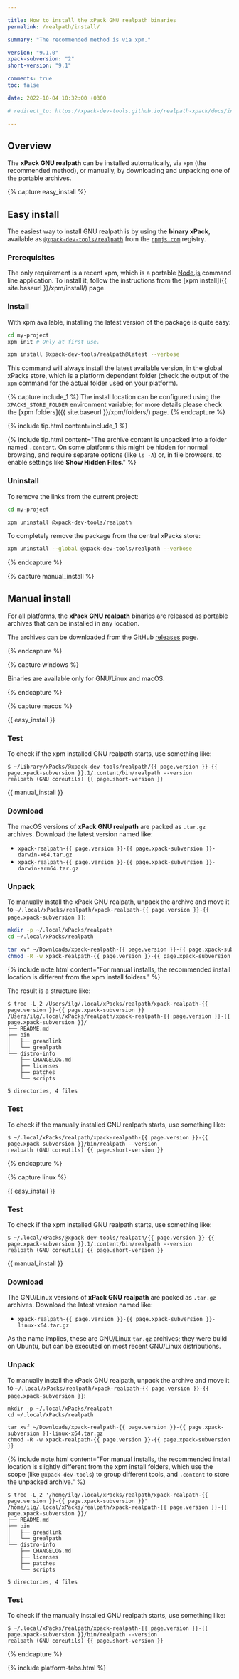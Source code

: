 ```yaml
---

title: How to install the xPack GNU realpath binaries
permalink: /realpath/install/

summary: "The recommended method is via xpm."

version: "9.1.0"
xpack-subversion: "2"
short-version: "9.1"

comments: true
toc: false

date: 2022-10-04 10:32:00 +0300

# redirect_to: https://xpack-dev-tools.github.io/realpath-xpack/docs/install/

---
```



## Overview

The **xPack GNU realpath** can be installed automatically, via `xpm` (the
recommended method), or manually, by downloading and unpacking one of the
portable archives.

{% capture easy_install %}

## Easy install

The easiest way to install GNU realpath is by using the **binary xPack**, available as
[`@xpack-dev-tools/realpath`](https://www.npmjs.com/package/@xpack-dev-tools/realpath)
from the [`npmjs.com`](https://www.npmjs.com) registry.

### Prerequisites

The only requirement is a recent
xpm, which is a portable
[Node.js](https://nodejs.org) command line application. To install it,
follow the instructions from the
[xpm install]({{ site.baseurl }}/xpm/install/) page.

### Install

With xpm available, installing
the latest version of the package is quite easy:

```sh
cd my-project
xpm init # Only at first use.

xpm install @xpack-dev-tools/realpath@latest --verbose
```

This command will always install the latest available version,
in the global xPacks store, which is a platform dependent folder
(check the output of the `xpm` command for the actual folder used on
your platform).

{% capture include_1 %}
The install location can be configured using the
`XPACKS_STORE_FOLDER` environment variable; for more details please check the
[xpm folders]({{ site.baseurl }}/xpm/folders/) page.
{% endcapture %}

{% include tip.html content=include_1 %}

{% include tip.html content="The archive content is unpacked into a folder
named `.content`. On some platforms
this might be hidden for normal browsing, and require
separate options (like `ls -A`) or, in file browsers, to enable
settings like **Show Hidden Files**." %}

### Uninstall

To remove the links from the current project:

```sh
cd my-project

xpm uninstall @xpack-dev-tools/realpath
```

To completely remove the package from the central xPacks store:

```sh
xpm uninstall --global @xpack-dev-tools/realpath --verbose
```

{% endcapture %}

{% capture manual_install %}

## Manual install

For all platforms, the **xPack GNU realpath** binaries are released as portable
archives that can be installed in any location.

The archives can be downloaded from the
GitHub [releases](https://github.com/xpack-dev-tools/realpath-xpack/releases/)
page.

{% endcapture %}

{% capture windows %}

Binaries are available only for GNU/Linux and macOS.

{% endcapture %}

{% capture macos %}

{{ easy_install }}

### Test

To check if the xpm installed GNU realpath starts, use something like:

```console
$ ~/Library/xPacks/@xpack-dev-tools/realpath/{{ page.version }}-{{ page.xpack-subversion }}.1/.content/bin/realpath --version
realpath (GNU coreutils) {{ page.short-version }}
```

{{ manual_install }}

### Download

The macOS versions of **xPack GNU realpath**
are packed as `.tar.gz` archives.
Download the latest version named like:

- `xpack-realpath-{{ page.version }}-{{ page.xpack-subversion }}-darwin-x64.tar.gz`
- `xpack-realpath-{{ page.version }}-{{ page.xpack-subversion }}-darwin-arm64.tar.gz`

### Unpack

To manually install the xPack GNU realpath,
unpack the archive and move it to
`~/.local/xPacks/realpath/xpack-realpath-{{ page.version }}-{{ page.xpack-subversion }}`:

```sh
mkdir -p ~/.local/xPacks/realpath
cd ~/.local/xPacks/realpath

tar xvf ~/Downloads/xpack-realpath-{{ page.version }}-{{ page.xpack-subversion }}-darwin-x64.tar.gz
chmod -R -w xpack-realpath-{{ page.version }}-{{ page.xpack-subversion }}
```

{% include note.html content="For manual installs, the recommended
install location is different from the xpm install folders." %}

The result is a structure like:

```console
$ tree -L 2 /Users/ilg/.local/xPacks/realpath/xpack-realpath-{{ page.version }}-{{ page.xpack-subversion }}
/Users/ilg/.local/xPacks/realpath/xpack-realpath-{{ page.version }}-{{ page.xpack-subversion }}/
├── README.md
├── bin
│   ├── greadlink
│   └── grealpath
└── distro-info
    ├── CHANGELOG.md
    ├── licenses
    ├── patches
    └── scripts

5 directories, 4 files
```

### Test

To check if the manually installed GNU realpath starts, use something like:

```console
$ ~/.local/xPacks/realpath/xpack-realpath-{{ page.version }}-{{ page.xpack-subversion }}/bin/realpath --version
realpath (GNU coreutils) {{ page.short-version }}
```

{% endcapture %}

{% capture linux %}

{{ easy_install }}

### Test

To check if the xpm installed GNU realpath starts, use something like:

```console
$ ~/.local/xPacks/@xpack-dev-tools/realpath/{{ page.version }}-{{ page.xpack-subversion }}.1/.content/bin/realpath --version
realpath (GNU coreutils) {{ page.short-version }}
```

{{ manual_install }}

### Download

The GNU/Linux versions of **xPack GNU realpath**
are packed as `.tar.gz` archives.
Download the latest version named like:

- `xpack-realpath-{{ page.version }}-{{ page.xpack-subversion }}-linux-x64.tar.gz`

As the name implies, these are GNU/Linux `tar.gz` archives; they were build on
Ubuntu, but can be executed on most recent GNU/Linux distributions.

### Unpack

To manually install the xPack GNU realpath,
unpack the archive and move it to
`~/.local/xPacks/realpath/xpack-realpath-{{ page.version }}-{{ page.xpack-subversion }}`:

```console
mkdir -p ~/.local/xPacks/realpath
cd ~/.local/xPacks/realpath

tar xvf ~/Downloads/xpack-realpath-{{ page.version }}-{{ page.xpack-subversion }}-linux-x64.tar.gz
chmod -R -w xpack-realpath-{{ page.version }}-{{ page.xpack-subversion }}
```

{% include note.html content="For manual installs, the recommended
install location is slightly different from the xpm install folders,
which use the scope (like `@xpack-dev-tools`) to group different tools,
and `.content` to store the unpacked archive." %}

```console
$ tree -L 2 '/home/ilg/.local/xPacks/realpath/xpack-realpath-{{ page.version }}-{{ page.xpack-subversion }}'
/home/ilg/.local/xPacks/realpath/xpack-realpath-{{ page.version }}-{{ page.xpack-subversion }}/
├── README.md
├── bin
│   ├── greadlink
│   └── grealpath
└── distro-info
    ├── CHANGELOG.md
    ├── licenses
    ├── patches
    └── scripts

5 directories, 4 files
```

### Test

To check if the manually installed GNU realpath starts, use something like:

```console
$ ~/.local/xPacks/realpath/xpack-realpath-{{ page.version }}-{{ page.xpack-subversion }}/bin/realpath --version
realpath (GNU coreutils) {{ page.short-version }}
```

{% endcapture %}

{% include platform-tabs.html %}
